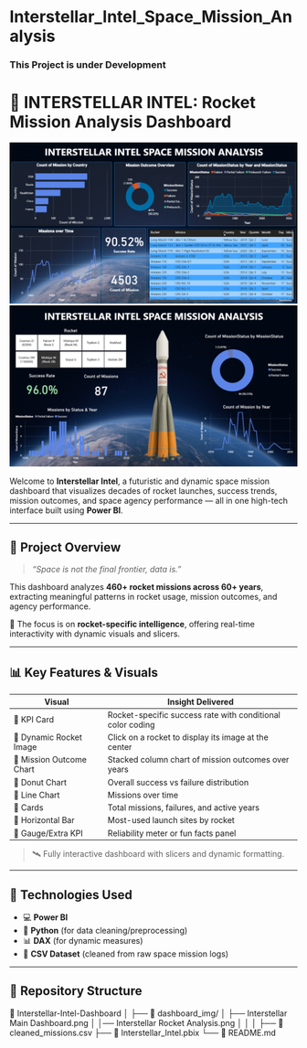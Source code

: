 # Interstellar_Intel_Space_Mission_Analysis

### This Project is under Development

# 🚀 INTERSTELLAR INTEL: Rocket Mission Analysis Dashboard

![Dashboard Screenshot](https://github.com/SohamParsodkar19/Interstellar_Intel_Space_Mission_Analysis/blob/main/dashboard_img/Interstellar%20Main%20Dashboard.png)
![Dashboard Screenshot](https://github.com/SohamParsodkar19/Interstellar_Intel_Space_Mission_Analysis/blob/main/dashboard_img/Interstellar%20Rocket%20Analysis.png)

Welcome to **Interstellar Intel**, a futuristic and dynamic space mission dashboard that visualizes decades of rocket launches, success trends, mission outcomes, and space agency performance — all in one high-tech interface built using **Power BI**.

---

## 🌌 Project Overview

> _“Space is not the final frontier, data is.”_

This dashboard analyzes **460+ rocket missions across 60+ years**, extracting meaningful patterns in rocket usage, mission outcomes, and agency performance.

🔭 The focus is on **rocket-specific intelligence**, offering real-time interactivity with dynamic visuals and slicers.

---

## 📊 Key Features & Visuals

| Visual                     | Insight Delivered                                           |
|---------------------------|-------------------------------------------------------------|
| 🔹 KPI Card               | Rocket-specific success rate with conditional color coding  |
| 🔹 Dynamic Rocket Image   | Click on a rocket to display its image at the center        |
| 🔹 Mission Outcome Chart  | Stacked column chart of mission outcomes over years         |
| 🔹 Donut Chart            | Overall success vs failure distribution                     |
| 🔹 Line Chart             | Missions over time                                          |
| 🔹 Cards                  | Total missions, failures, and active years                  |
| 🔹 Horizontal Bar         | Most-used launch sites by rocket                            |
| 🔹 Gauge/Extra KPI        | Reliability meter or fun facts panel                        |

> 🛰️ Fully interactive dashboard with slicers and dynamic formatting.

---

## 🧠 Technologies Used

- 💻 **Power BI**
- 🐍 **Python** (for data cleaning/preprocessing)
- 📊 **DAX** (for dynamic measures)
- 📁 **CSV Dataset** (cleaned from raw space mission logs)

---

## 📁 Repository Structure

📂 Interstellar-Intel-Dashboard
│
├── 📁 dashboard_img/
│ ├── Interstellar Main Dashboard.png
│ │── Interstellar Rocket Analysis.png
│ 
│ 
│
├── 📄 cleaned_missions.csv
├── 📄 Interstellar_Intel.pbix
└── 📄 README.md

